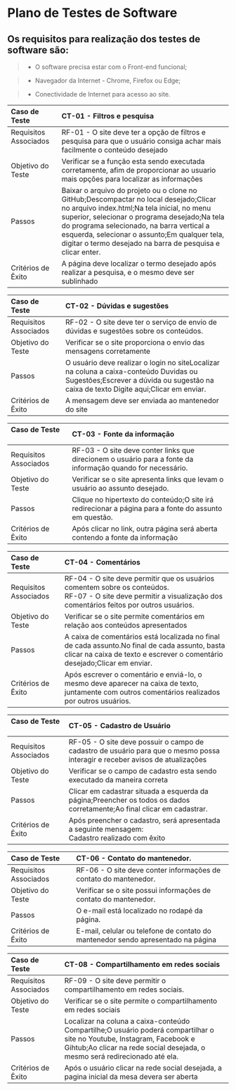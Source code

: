 # Plano de Testes de Software

## Os requisitos para realização dos testes de software são:

> - O software precisa estar com o Front-end funcional; 

> - Navegador da Internet - Chrome, Firefox ou Edge; 

> - Conectividade de Internet para acesso ao site. 

| Caso de Teste            | CT-01 - Filtros e pesquisa                                                                                                                                                                                                                                                                                                                         |
| :----------------------- | :------------------------------------------------------------------------------------------------------------------------------------------------------------------------------------------------------------------------------------------------------------------------------------------------------------------------------------------------- |
| Requisitos Associados    | RF-01 - O site deve ter a opção de filtros e pesquisa para que o usuário consiga achar mais facilmente o conteúdo desejado                                                                                                                                                                                                                       |
| Objetivo do Teste        | Verificar se a função esta sendo executada corretamente, afim de proporcionar ao usuario mais opções para localizar as informações                                                                                                                                                                                                                                                                                            |
| Passos                   | Baixar o arquivo do projeto ou o clone no GitHub;Descompactar no local desejado;Clicar no arquivo index.html;Na tela inicial, no menu superior, selecionar o programa desejado;Na tela do programa selecionado, na barra vertical a esquerda, selecionar o assunto;Em qualquer tela, digitar o termo desejado na barra de pesquisa e clicar enter. |
| Critérios de Êxito       | A página deve localizar o termo desejado após realizar a pesquisa, e o mesmo deve ser sublinhado                                                                                                                                                                                                                                                                                  |


| Caso de Teste            | CT-02 - Dúvidas e sugestões                                                                                                                                                    |
| :----------------------- | :----------------------------------------------------------------------------------------------------------------------------------------------------------------------------- |
| Requisitos Associados    | RF-02 - O site deve ter o serviço de envio de dúvidas e sugestões sobre os conteúdos.                                                                                           |
| Objetivo do Teste        | Verificar se o site proporciona o envio das mensagens corretamente                                                                                                             |
| Passos                   | O usuário deve realizar o login no siteLocalizar na coluna a caixa-conteúdo Duvidas ou Sugestões;Escrever a dúvida ou sugestão na caixa de texto Digite aqui;Clicar em enviar. |
| Critérios de Êxito       | A mensagem deve ser enviada ao mantenedor do site          

| Caso de Teste            | CT-03 - Fonte da informação                                                                                  |
| :----------------------- | :----------------------------------------------------------------------------------------------------------- |
| Requisitos Associados    | RF-03 - O site deve conter links que direcionem o usuário para a fonte da informação quando for necessário.  |
| Objetivo do Teste        | Verificar se o site apresenta links que levam o usuário ao assunto desejado.                                 |
| Passos                   | Clique no hipertexto do conteúdo;O site irá redirecionar a página para a fonte do assunto em questão.        |
| Critérios de Êxito       | Após clicar no link, outra página será aberta contendo a fonte da informação                                 ||

| Caso de Teste            | CT-04 - Comentários                                                                                                                                                         |
| :----------------------- | :-------------------------------------------------------------------------------------------------------------------------------------------------------------------------- |
| Requisitos Associados    | RF-04 - O site deve permitir que os usuários comentem sobre os conteúdos. <br> RF-07 - O site deve permitir a visualização dos comentários feitos por outros usuários.      |
| Objetivo do Teste        | Verificar se o site permite comentários em relação aos conteúdos apresentados                                                                                               |
| Passos                   | A caixa de comentários está localizada no final de cada assunto.No final de cada assunto, basta clicar na caixa de texto e escrever o comentário desejado;Clicar em enviar. |
| Critérios de Êxito       | Após escrever o comentário e enviá-lo, o mesmo deve aparecer na caixa de texto, <br> juntamente com outros comentários realizados por outros usuários.                      |


| Caso de Teste            | CT-05 - Cadastro de Usuário                                                                                                  |
| :----------------------- | :--------------------------------------------------------------------------------------------------------------------------- |
| Requisitos Associados    | RF-05 - O site deve possuir o campo de cadastro de usuário para que o mesmo possa interagir e receber avisos de atualizações |
| Objetivo do Teste        | Verificar se o campo de cadastro esta sendo executado da maneira correta                                                     |
| Passos                   | Clicar em cadastrar situada a esquerda da página;Preencher os todos os dados corretamente;Ao final clicar em cadastrar.      |
| Critérios de Êxito       | Após preencher o cadastro, será apresentada a seguinte mensagem: <br> Cadastro realizado com êxito                           |

| Caso de Teste            | CT-06 - Contato do mantenedor.                                                   |
| :----------------------- | :------------------------------------------------------------------------------- |
| Requisitos Associados    | RF-06 - O site deve conter informações de contato do mantenedor.                 |
| Objetivo do Teste        | Verificar se o site possui informações de contato do mantenedor.                 |
| Passos                   | O e-mail está localizado no rodapé da página.                                    |
| Critérios de Êxito       | E-mail, celular ou telefone de contato do mantenedor sendo apresentado na página |

| Caso de Teste            | CT-08 - Compartilhamento em redes sociais                                                                                                                                                             |
| :----------------------- | :---------------------------------------------------------------------------------------------------------------------------------------------------------------------------------------------------- |
| Requisitos Associados    | RF-09 - O site deve permitir o compartilhamento em redes sociais.                                                                                                                                     |
| Objetivo do Teste        | Verificar se o site permite o compartilhamento em redes sociais                                                                                                                                       |
| Passos                   | Localizar na coluna a caixa-conteúdo Compartilhe;O usuário poderá compartilhar o site no Youtube, Instagram, Facebook e Gihtub;Ao clicar na rede social desejada, o mesmo será redirecionado até ela. |
| Critérios de Êxito       | Após o usuário clicar na rede social desejada, a pagina inicial da mesa devera ser aberta                                                                                                             |


